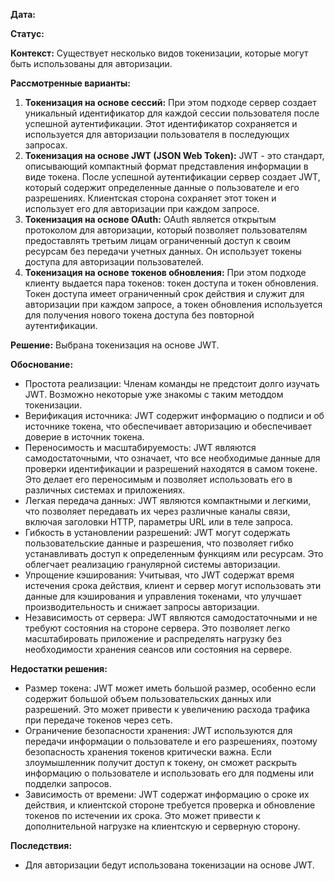 **Дата:**

**Статус:**

**Контекст:**
Существует несколько видов токенизации, которые могут быть использованы для авторизации.

**Рассмотренные варианты:**
1. **Токенизация на основе сессий:** При этом подходе сервер создает уникальный идентификатор для каждой сессии пользователя после успешной аутентификации. Этот идентификатор сохраняется и используется для авторизации пользователя в последующих запросах.
2. **Токенизация на основе JWT (JSON Web Token):** JWT - это стандарт, описывающий компактный формат представления информации в виде токена. После успешной аутентификации сервер создает JWT, который содержит определенные данные о пользователе и его разрешениях. Клиентская сторона сохраняет этот токен и использует его для авторизации при каждом запросе.
3. **Токенизация на основе OAuth:** OAuth является открытым протоколом для авторизации, который позволяет пользователям предоставлять третьим лицам ограниченный доступ к своим ресурсам без передачи учетных данных. Он использует токены доступа для авторизации пользователей.
4. **Токенизация на основе токенов обновления:** При этом подходе клиенту выдается пара токенов: токен доступа и токен обновления. Токен доступа имеет ограниченный срок действия и служит для авторизации при каждом запросе, а токен обновления используется для получения нового токена доступа без повторной аутентификации.

**Решение:** Выбрана токенизация на основе JWT.

**Обоснование:**
- Простота реализации: Членам команды не предстоит долго изучать JWT. Возможно некоторые уже знакомы с таким методдом токенизации.
- Верификация источника: JWT содержит информацию о подписи и об источнике токена, что обеспечивает авторизацию и обеспечивает доверие в источник токена.
- Переносимость и масштабируемость: JWT являются самодостаточными, что означает, что все необходимые данные для проверки идентификации и разрешений находятся в самом токене. Это делает его переносимым и позволяет использовать его в различных системах и приложениях.
- Легкая передача данных: JWT являются компактными и легкими, что позволяет передавать их через различные каналы связи, включая заголовки HTTP, параметры URL или в теле запроса.
- Гибкость в установлении разрешений: JWT могут содержать пользовательские данные и разрешения, что позволяет гибко устанавливать доступ к определенным функциям или ресурсам. Это облегчает реализацию гранулярной системы авторизации.
- Упрощение кэширования: Учитывая, что JWT содержат время истечения срока действия, клиент и сервер могут использовать эти данные для кэширования и управления токенами, что улучшает производительность и снижает запросы авторизации.
- Независимость от сервера: JWT являются самодостаточными и не требуют состояния на стороне сервера. Это позволяет легко масштабировать приложение и распределять нагрузку без необходимости хранения сеансов или состояния на сервере.

**Недостатки решения:**
- Размер токена: JWT может иметь большой размер, особенно если содержит большой объем пользовательских данных или разрешений. Это может привести к увеличению расхода трафика при передаче токенов через сеть.
- Ограничение безопасности хранения: JWT используются для передачи информации о пользователе и его разрешениях, поэтому безопасность хранения токенов критически важна. Если злоумышленник получит доступ к токену, он сможет раскрыть информацию о пользователе и использовать его для подмены или подделки запросов.
- Зависимость от времени: JWT содержат информацию о сроке их действия, и клиентской стороне требуется проверка и обновление токенов по истечении их срока. Это может привести к дополнительной нагрузке на клиентскую и серверную сторону.

**Последствия:**
- Для авторизации бедут использована токенизации на основе JWT.